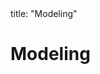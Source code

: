 <frontmatter>
title: "Modeling"
</frontmatter>

<link rel="stylesheet" href="{{baseUrl}}/css/textbook.css">

<div class="website-content" id="all">

<div id="title">

# Modeling
</div>
<div id="main">

<panel header="## Introduction" type="seamless" alt="introduction" expanded >
  <include src="introduction/index.md#main" />
</panel>

<panel header="## Modeling Structures" type="seamless" alt="modeling structures" expanded >
  <include src="modelingStructures/index.md#main" />
</panel>

<panel header="## Modeling Behaviors" type="seamless" alt="modeling behaviors" expanded >
  <include src="modelingBehaviors/index.md#main" />
</panel>

<panel header="## Modeling a Solution" type="seamless" alt="conceptualizing a solution" expanded >
  <include src="modelingASolution/index.md#main" />
</panel>

<panel header="## Review" type="seamless" alt="review" expanded >
  <include src="review/embed.md" boilerplate  />
</panel>

</div>

</div>
